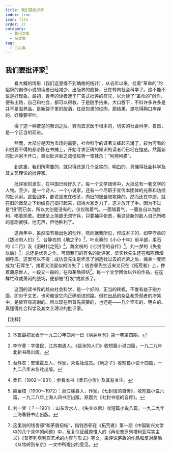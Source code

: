 ```yaml
---
title: 我们要批评家
index: true
icon: file
order: 27
category:
  - 鲁迅文集
  - 杂文集
tag:  
  - 二心集
---
```


## 我们要批评家[^①]

　　看大概的情形（我们这里得不到确凿的统计），从去年以来，挂着“革命的”的招牌的创作小说的读者已经减少，出版界的趋势，已在转向社会科学了。这不能不说是好现象。最初，青年的读者迷于广告式批评的符咒，以为读了“革命的”创作，便有出路，自己和社会，都可以得救，于是随手拈来，大口吞下，不料许多许多是并不是滋养品，是新袋子里的酸酒，红纸包里的烂肉，那结果，是吃得胸口痒痒的，好像要呕吐。

　　得了这一种苦楚的教训之后，转而去求医于根本的，切实的社会科学，自然，是一个正当的前进。

　　然而，大部分是因为市场的需要，社会科学的译著又蜂起云涌了，较为可看的和很要不得的都杂陈在书摊上，开始寻求正确的知识的读者们已经在惶惑。然而新的批评家不开口，类似批评家之流便趁势一笔抹杀：“阿狗阿猫”。

　　到这里，我们所需要的，就只得还是几个坚实的、明白的、真懂得社会科学及其文艺理论的批评家。

　　批评家的发生，在中国已经好久了。每一个文学团体中，大抵总有一套文学的人物。至少，是一个诗人、一个小说家，还有一个尽职于宣传本团体的光荣和功绩的批评家。这些团体，都说是志在改革，向旧的堡垒取攻势的。然而还在中途，就在旧的堡垒之下纷纷自己扭打起来，扭得大家乏力了，这才放开了手。因为不过是“扭”而已矣，所以大创是没有的，仅仅喘着气。一面喘着气，一面各自以为胜利，唱着凯歌。旧堡垒上简直无须守兵，只要袖手俯首，看这些新的敌人自己所唱的喜剧就够。他无声，但他胜利了。

　　这两年中，虽然没有极出色的创作，然而据我所见，印成本子的，如李守章的《跋涉的人们》[^②]，台静农的《地之子》[^③]，叶永秦的《小小十年》前半部，柔石的《二月》及《旧时代之死》[^④]，魏金枝的《七封信的自传》[^⑤]，刘一梦的《失业以后》[^⑥]，总还是优秀之作。可惜我们的有名的批评家，梁实秋先生还在和陈西滢相呼应，这里可以不提；成仿吾先生是怀念了创造社过去的光荣之后，摇身一变而成为“石厚生”，接着又流星似的消失了；钱杏邨先生近来又只在《拓荒者》上，搀着藏原惟人，一段又一段的，在和茅盾扭结[^⑦]。每一个文学团体以外的作品，在这样忙碌或萧闲的战场，便都被“打发”或默杀了。

　　这回的读书界的趋向社会科学，是一个好的，正当的转机，不惟有益于别方面，即对于文艺，也可催促它向正确前进的路。但在出品的杂乱和旁观者的冷笑中，是极容易凋谢的。所以现在所首先需要的，也还是——几个坚实的、明白的、真懂得社会科学及其文艺理论的批评家。

【注释】

[^①]:本篇最初发表于一九三〇年四月一日《萌芽月刊》第一卷第四期。

[^②]:李守章：字俊民，江苏南通人。《跋涉的人们》收短篇小说四篇，一九二九年北新书局出版。

[^③]:台静农：安徽霍丘人，作家，未名社成员。《地之子》收短篇小说十四篇，一九二八年未名社出版。

[^④]:柔石（1902～1931）：参看本书《柔石小传》及其有关注。

[^⑤]:魏金枝（1900～1972）：浙江嵊县人，作家。《七封信的自传》，收短篇小说六篇，一九二八年上海人间书店出版，原题为《七封书信的自传》。

[^⑥]:刘一梦（？—1931）：山东沂水人。《失业以后》收短篇小说八篇，一九二九年上海春野书店出版。

[^⑦]:这里说的钱杏邨“和茅盾扭结”，指钱杏邨在《拓荒者》第一期《中国新兴文学中的几个具体的问题》中，反复引证藏原惟人的《再论普罗列塔利亚写实主义》《普罗列塔利亚艺术的内容与形式》等文，来评论茅盾的作品和反对茅盾《从牯岭到东京》一文中所提出的意见。
